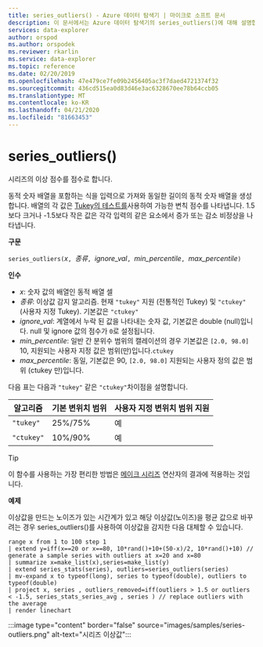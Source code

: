 ```yaml
---
title: series_outliers() - Azure 데이터 탐색기 | 마이크로 소프트 문서
description: 이 문서에서는 Azure 데이터 탐색기의 series_outliers()에 대해 설명합니다.
services: data-explorer
author: orspod
ms.author: orspodek
ms.reviewer: rkarlin
ms.service: data-explorer
ms.topic: reference
ms.date: 02/20/2019
ms.openlocfilehash: 47e479ce7fe09b2456405ac3f7daed4721374f32
ms.sourcegitcommit: 436cd515ea0d83d46e3ac6328670ee78b64ccb05
ms.translationtype: MT
ms.contentlocale: ko-KR
ms.lasthandoff: 04/21/2020
ms.locfileid: "81663453"
---
```

# <a name="series_outliers"></a>series_outliers()

시리즈의 이상 점수를 점수로 합니다.

동적 숫자 배열을 포함하는 식을 입력으로 가져와 동일한 길이의 동적 숫자 배열을 생성합니다. 배열의 각 값은 [Tukey의 테스트를](https://en.wikipedia.org/wiki/Outlier#Tukey.27s_test)사용하여 가능한 변칙 점수를 나타냅니다. 1.5보다 크거나 -1.5보다 작은 값은 각각 입력의 같은 요소에서 증가 또는 감소 비정상을 나타냅니다.   

**구문**

`series_outliers(`*x*`, `*종류*`, `*ignore_val*`, `*min_percentile*`, `*max_percentile*`)`

**인수**

* *x*: 숫자 값의 배열인 동적 배열 셀
* *종류*: 이상값 감지 알고리즘. 현재 `"tukey"` 지원 (전통적인 Tukey) 및 `"ctukey"` (사용자 지정 Tukey). 기본값은 `"ctukey"`
* *ignore_val*: 계열에서 누락 된 값을 나타내는 숫자 값, 기본값은 double (null)입니다. null 및 ignore 값의 점수가 `0`로 설정됩니다.
* *min_percentile*: 일반 간 분위수 범위의 캘레이션의 경우 기본값은 `[2.0, 98.0]` 10, 지원되는 사용자 지정 값은 범위(만)입니다.`ctukey` 
* *max_percentile*: 동일, 기본값은 90, `[2.0, 98.0]` 지원되는 사용자 정의 값은 범위 (ctukey 만)입니다. 

다음 표는 다음과 `"tukey"` 같은 `"ctukey"`차이점을 설명합니다.

| 알고리즘 | 기본 변위치 범위 | 사용자 지정 변위치 범위 지원 |
|-----------|----------------------- |--------------------------------|
| `"tukey"` | 25%/75%              | 예                             |
| `"ctukey"`| 10%/90%              | 예                            |


> [!TIP]
> 이 함수를 사용하는 가장 편리한 방법은 [메이크 시리즈](make-seriesoperator.md) 연산자의 결과에 적용하는 것입니다.

**예제**

이상값을 만드는 노이즈가 있는 시간계가 있고 해당 이상값(노이즈)을 평균 값으로 바꾸려는 경우 series_outliers()를 사용하여 이상값을 감지한 다음 대체할 수 있습니다.

```kusto
range x from 1 to 100 step 1 
| extend y=iff(x==20 or x==80, 10*rand()+10+(50-x)/2, 10*rand()+10) // generate a sample series with outliers at x=20 and x=80
| summarize x=make_list(x),series=make_list(y)
| extend series_stats(series), outliers=series_outliers(series)
| mv-expand x to typeof(long), series to typeof(double), outliers to typeof(double)
| project x, series , outliers_removed=iff(outliers > 1.5 or outliers < -1.5, series_stats_series_avg , series ) // replace outliers with the average
| render linechart
``` 

:::image type="content" border="false" source="images/samples/series-outliers.png" alt-text="시리즈 이상값":::
